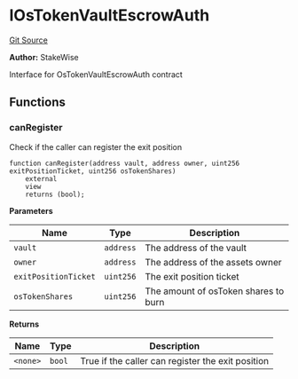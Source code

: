# IOsTokenVaultEscrowAuth
[Git Source](https://github.com/stakewise/v3-core/blob/c4059a64871829ca60ea58f054baf8eb13d3572a/contracts/interfaces/IOsTokenVaultEscrowAuth.sol)

**Author:**
StakeWise

Interface for OsTokenVaultEscrowAuth contract


## Functions
### canRegister

Check if the caller can register the exit position


```solidity
function canRegister(address vault, address owner, uint256 exitPositionTicket, uint256 osTokenShares)
    external
    view
    returns (bool);
```
**Parameters**

|Name|Type|Description|
|----|----|-----------|
|`vault`|`address`|The address of the vault|
|`owner`|`address`|The address of the assets owner|
|`exitPositionTicket`|`uint256`|The exit position ticket|
|`osTokenShares`|`uint256`|The amount of osToken shares to burn|

**Returns**

|Name|Type|Description|
|----|----|-----------|
|`<none>`|`bool`|True if the caller can register the exit position|


